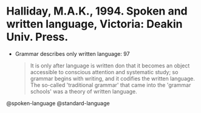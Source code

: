 # Halliday, M.A.K., 1994. Spoken and written language, Victoria: Deakin Univ.  Press.

- Grammar describes only written language: 97

    > It is only after language is written don that it becomes an object accessible to conscious attention and systematic study; so grammar begins with writing, and it codifies the written language. The so-called 'traditional grammar' that came into the 'grammar schools' was a theory of written language.

@spoken-language
@standard-language
